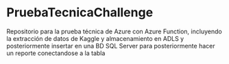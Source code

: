 # PruebaTecnicaChallenge
Repositorio para la prueba técnica de Azure con Azure Function, incluyendo la extracción de datos de Kaggle y almacenamiento en ADLS y posteriormente insertar en una BD SQL Server para posteriormente hacer un reporte conectandose a la tabla
